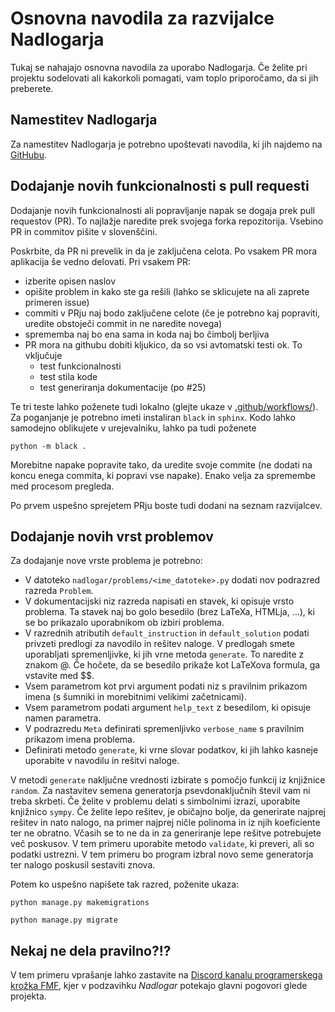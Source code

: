 # Osnovna navodila za razvijalce Nadlogarja

Tukaj se nahajajo osnovna navodila za uporabo Nadlogarja. Če želite pri projektu sodelovati ali kakorkoli pomagati, vam toplo priporočamo, da si jih preberete.

## Namestitev Nadlogarja

Za namestitev Nadlogarja je potrebno upoštevati navodila, ki jih najdemo na [GitHubu](https://github.com/ul-fmf/nadlogar).

## Dodajanje novih funkcionalnosti s pull requesti

Dodajanje novih funkcionalnosti ali popravljanje napak se dogaja prek
pull requestov (PR). To najlažje naredite prek svojega forka repozitorija.
Vsebino PR in commitov pišite v slovenščini.

Poskrbite, da PR ni prevelik in da je zaključena celota. Po vsakem PR mora aplikacija še vedno
delovati. Pri vsakem PR:

- izberite opisen naslov
- opišite problem in kako ste ga rešili (lahko se sklicujete na ali zaprete
  primeren issue)
- commiti v PRju naj bodo zaključene celote (če je potrebno kaj popraviti, uredite obstoječi commit in
  ne naredite novega)
- sprememba naj bo ena sama in koda naj bo čimbolj berljiva
- PR mora na githubu dobiti kljukico, da so vsi avtomatski testi ok. To vključuje
  - test funkcionalnosti
  - test stila kode
  - test generiranja dokumentacije (po #25)

Te tri teste lahko poženete tudi lokalno (glejte ukaze v [.github/workflows/](.github/workflows/)).
Za poganjanje je potrebno imeti instaliran `black` in `sphinx`. Kodo lahko samodejno oblikujete v
urejevalniku, lahko pa tudi poženete

    python -m black .

Morebitne napake popravite tako, da uredite svoje commite (ne dodati na koncu enega commita, ki
popravi vse napake). Enako velja za spremembe med procesom pregleda.

Po prvem uspešno sprejetem PRju boste tudi dodani na seznam razvijalcev.

## Dodajanje novih vrst problemov

Za dodajanje nove vrste problema je potrebno:

- V datoteko `nadlogar/problems/<ime_datoteke>.py` dodati nov podrazred razreda `Problem`.
- V dokumentacijski niz razreda napisati en stavek, ki opisuje vrsto problema. Ta stavek naj bo golo besedilo (brez LaTeXa, HTMLja, …), ki se bo prikazalo uporabnikom ob izbiri problema.
- V razrednih atributih `default_instruction` in `default_solution` podati privzeti predlogi za navodilo in rešitev naloge. V predlogah smete uporabljati spremenljivke, ki jih vrne metoda `generate`. To naredite z znakom @. Če hočete, da se besedilo prikaže kot LaTeXova formula, ga vstavite med $$.
- Vsem parametrom kot prvi argument podati niz s pravilnim prikazom imena (s šumniki in morebitnimi velikimi začetnicami).
- Vsem parametrom podati argument `help_text` z besedilom, ki opisuje namen parametra.
- V podrazredu `Meta` definirati spremenljivko `verbose_name` s pravilnim prikazom imena problema.
- Definirati metodo `generate`, ki vrne slovar podatkov, ki jih lahko kasneje uporabite v navodilu in rešitvi naloge.

V metodi `generate` naključne vrednosti izbirate s pomočjo funkcij iz knjižnice `random`. Za nastavitev semena generatorja psevdonaključnih števil vam ni treba skrbeti. Če želite v problemu delati s simbolnimi izrazi, uporabite knjižnico `sympy`. Če želite lepo rešitev, je običajno bolje, da generirate najprej rešitev in nato nalogo, na primer najprej ničle polinoma in iz njih koeficiente ter ne obratno. Včasih se to ne da in za generiranje lepe rešitve potrebujete več poskusov. V tem primeru uporabite metodo `validate`, ki preveri, ali so podatki ustrezni. V tem primeru bo program izbral novo seme generatorja ter nalogo poskusil sestaviti znova.

Potem ko uspešno napišete tak razred, poženite ukaza:

`python manage.py makemigrations`

`python manage.py migrate`

## Nekaj ne dela pravilno?!?

V tem primeru vprašanje lahko zastavite na [Discord kanalu programerskega krožka FMF](https://discord.gg/259nUehq), kjer v podzavihku _Nadlogar_ potekajo glavni pogovori glede projekta.
